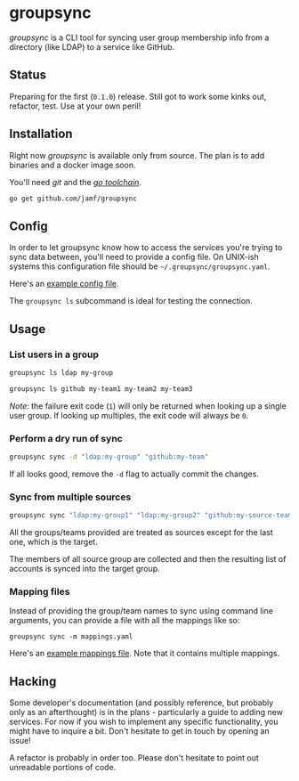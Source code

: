 # groupsync
*groupsync* is a CLI tool for syncing user group membership info from a directory (like LDAP) to a service like GitHub.

## Status
Preparing for the first (`0.1.0`) release. Still got to work some kinks out, refactor, test. Use at your own peril!

## Installation
Right now *groupsync* is available only from source. The plan is to add binaries and a docker image soon.

You'll need *git* and the *[go toolchain](https://golang.org/doc/install)*.

```sh
go get github.com/jamf/groupsync
```

## Config
In order to let groupsync know how to access the services you're trying to sync data between, you'll need to provide a config file. On UNIX-ish systems this configuration file should be `~/.groupsync/groupsync.yaml`.

Here's an [example config file](examples/groupsync.yaml).

The `groupsync ls` subcommand is ideal for testing the connection.

## Usage
### List users in a group
```sh
groupsync ls ldap my-group
```

```sh
groupsync ls github my-team1 my-team2 my-team3
```

*Note:* the failure exit code (`1`) will only be returned when looking up a single user group. If looking up multiples, the exit code will always be `0`.

### Perform a dry run of sync
```sh
groupsync sync -d "ldap:my-group" "github:my-team"
```

If all looks good, remove the `-d` flag to actually commit the changes.

### Sync from multiple sources
```sh
groupsync sync "ldap:my-group1" "ldap:my-group2" "github:my-source-team" "github:my-target-team"
```

All the groups/teams provided are treated as sources except for the last one, which is the target.

The members of all source group are collected and then the resulting list of accounts is synced into the target group.

### Mapping files
Instead of providing the group/team names to sync using command line arguments, you can provide a file with all the mappings like so:

```
groupsync sync -m mappings.yaml
```

Here's an [example mappings file](examples/mappings.yaml). Note that it contains multiple mappings.

## Hacking
Some developer's documentation (and possibly reference, but probably only as an afterthought) is in the plans - particularly a guide to adding new services. For now if you wish to implement any specific functionality, you might have to inquire a bit. Don't hesitate to get in touch by opening an issue!

A refactor is probably in order too. Please don't hesitate to point out unreadable portions of code.